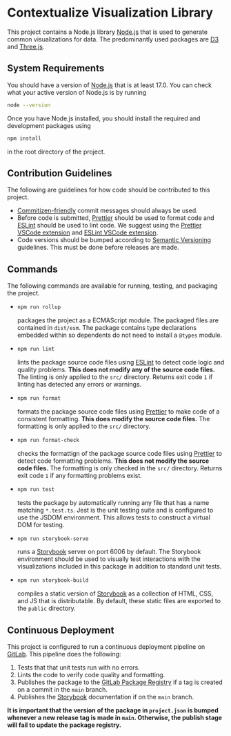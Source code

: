 # Contextualize Visualization Library

This project contains a Node.js library [Node.js](https://nodejs.org) that is used to generate common visualizations for data. The predominantly used packages are [D3](https://d3js.org/) and [Three.js](https://threejs.org/).

## System Requirements

You should have a version of [Node.js](https://nodejs.org/en/download/) that is at least 17.0. You can check what your active version of Node.js is by running

```bash
node --version
```

Once you have Node.js installed, you should install the required and development packages using

```bash
npm install
```

in the root directory of the project.

## Contribution Guidelines

The following are guidelines for how code should be contributed to this project.

- [Commitizen-friendly](https://github.com/commitizen/cz-cli) commit messages should always be used.
- Before code is submitted, [Prettier](https://prettier.io/) should be used to format code and [ESLint](https://eslint.org/) should be used to lint code. We suggest using the [Prettier VSCode extension](https://marketplace.visualstudio.com/items?itemName=esbenp.prettier-vscode) and [ESLint VSCode extension](https://marketplace.visualstudio.com/items?itemName=dbaeumer.vscode-eslint).
- Code versions should be bumped according to [Semantic Versioning](https://semver.org/) guidelines. This must be done before releases are made.

## Commands

The following commands are available for running, testing, and packaging the project.

- ```bash
  npm run rollup
  ```

  packages the project as a ECMAScript module. The packaged files are contained in `dist/esm`. The package contains type declarations embedded within so dependents do not need to install a `@types` module.

- ```bash
  npm run lint
  ```

  lints the package source code files using [ESLint](https://eslint.org/) to detect code logic and quality problems. **This does not modify any of the source code files.** The linting is only applied to the `src/` directory. Returns exit code `1` if linting has detected any errors or warnings.

- ```bash
  npm run format
  ```

  formats the package source code files using [Prettier](https://prettier.io/) to make code of a consistent formatting. **This does modify the source code files.** The formatting is only applied to the `src/` directory.

- ```bash
  npm run format-check
  ```

  checks the formattign of the package source code files using [Prettier](https://prettier.io/) to detect code formatting problems. **This does not modify the source code files.** The formatting is only checked in the `src/` directory. Returns exit code `1` if any formatting problems exist.

- ```bash
  npm run test
  ```

  tests the package by automatically running any file that has a name matching `*.test.ts`. Jest is the unit testing suite and is configured to use the JSDOM environment. This allows tests to construct a virtual DOM for testing.

- ```bash
  npm run storybook-serve
  ```

  runs a [Storybook](https://storybook.js.org/) server on port 6006 by default. The Storybook environment should be used to visually test interactions with the visualizations included in this package in addition to standard unit tests.

- ```bash
  npm run storybook-build
  ```
  compiles a static version of [Storybook](https://storybook.js.org/) as a collection of HTML, CSS, and JS that is distributable. By default, these static files are exported to the `public` directory.

## Continuous Deployment

This project is configured to run a continuous deployment pipeline on [GitLab](https://gitlab.com/). This pipeline does the following:

1. Tests that that unit tests run with no errors.
2. Lints the code to verify code quality and formatting. 
3. Publishes the package to the [GitLab Package Registry](https://docs.gitlab.com/ee/user/packages/package_registry/) if a tag is created on a commit in the `main` branch.
4. Publishes the [Storybook](https://storybook.js.org/) documentation if on the `main` branch.

**It is important that the version of the package in `project.json` is bumped whenever a new release tag is made in `main`. Otherwise, the publish stage will fail to update the package registry.**

